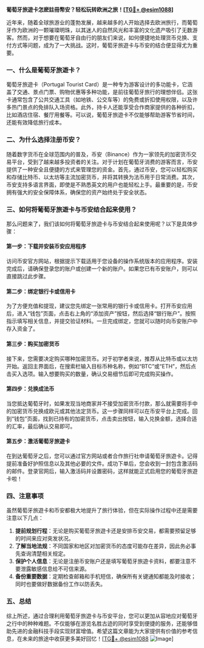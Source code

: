 **葡萄牙旅遊卡怎麽註冊幣安？轻松玩转欧洲之旅！[[TG💪+ @esim1088](https://t.me/s/esim1088)]**

近年来，随着全球旅游业的蓬勃发展，越来越多的人开始选择去欧洲旅行，而葡萄牙作为欧洲的一颗璀璨明珠，以其迷人的自然风光和丰富的文化遗产吸引了无数游客。然而，对于想要在葡萄牙自由行的朋友们来说，如何便捷地处理货币兑换、支付方式等问题，成为了一大挑战。这时，葡萄牙旅遊卡与币安的结合便显得尤为重要。

### 一、什么是葡萄牙旅遊卡？

葡萄牙旅遊卡（Portugal Tourist Card）是一种专为游客设计的多功能卡，它涵盖了交通、景点门票、购物优惠等多种功能，是前往葡萄牙旅行的理想伴侣。这张卡通常包含了公共交通工具（如地铁、公交车等）的免费或折扣使用权限，以及许多热门景点的免排队入场资格。此外，持卡人还能享受合作商家提供的各种折扣，比如酒店住宿、餐厅用餐等。可以说，葡萄牙旅遊卡不仅能够帮助游客节省时间，还能有效降低旅行成本。

### 二、为什么选择注册币安？

随着数字货币在全球范围内的普及，币安（Binance）作为一家领先的加密货币交易平台，受到了越来越多投资者的关注。对于计划在葡萄牙消费的游客而言，币安提供了一种安全且便捷的方式来管理您的资金。首先，通过币安，您可以轻松购买和存储比特币、以太坊等主流加密货币，并将其转换为法币用于日常消费。其次，币安支持多语言界面，即使是不熟悉英文的用户也能轻松上手。最重要的是，币安拥有强大的安全保障体系，确保您的资产始终处于安全状态。

### 三、如何将葡萄牙旅遊卡与币安结合起来使用？

那么问题来了，我们该如何将葡萄牙旅遊卡与币安结合起来使用呢？以下是具体步骤：

#### 第一步：下载并安装币安应用程序

访问币安官方网站，根据提示下载适用于您设备的操作系统版本的应用程序。安装完成后，请确保登录您的账户或创建一个新的账户。如果您已有币安账户，则可以直接跳过此步骤。

#### 第二步：绑定银行卡或信用卡

为了方便充值和提现，建议您先绑定一张常用的银行卡或信用卡。打开币安应用后，进入“钱包”页面，点击右上角的“添加资产”按钮，然后选择“银行账户”。按照指示填写相关信息，并提交验证材料。一旦完成绑定，您就可以随时向币安账户中存入资金了。

#### 第三步：购买加密货币

接下来，您需要决定购买哪种加密货币。对于初学者来说，推荐从比特币或以太坊开始。返回主界面后，在搜索栏输入目标币种名称，例如“BTC”或“ETH”，然后点击买入选项。输入想要购买的数量，确认交易细节后即可完成购买操作。

#### 第四步：兑换成法币

当您抵达葡萄牙时，如果发现当地商家并不接受加密货币付款，那么就需要将手中的加密货币兑换成欧元或其他法定货币。这一步骤同样可以在币安平台上完成。回到“钱包”页面，找到已持有的加密货币，点击卖出按钮，输入兑换金额，选择合适的汇率，最后确认交易即可。

#### 第五步：激活葡萄牙旅遊卡

在到达葡萄牙之后，您可以通过官方网站或者合作旅行社申请葡萄牙旅遊卡。记得提前准备好护照信息以及其他必要的文件。成功下单后，您会收到一封包含激活码的邮件。登录官网后，输入激活码并设置密码，这样就能正式启用您的葡萄牙旅遊卡啦！

### 四、注意事项

虽然葡萄牙旅遊卡和币安都极大地提升了旅行体验，但在实际操作过程中还是需要注意以下几点：

1. **提前规划行程**：无论是购买葡萄牙旅遊卡还是安排币安交易，都需要预留足够的时间来应对突发状况。
2. **了解当地法规**：不同国家和地区对加密货币的态度可能存在差异，因此务必事先查询清楚相关规定。
3. **保护个人信息**：无论是注册币安账户还是填写葡萄牙旅遊卡资料，都要注意不要泄露敏感信息给不可信来源。
4. **备份重要数据**：定期检查邮箱和手机短信，确保所有关键通知都能及时接收；同时也要做好数据备份工作以防丢失。

### 五、总结

综上所述，通过合理利用葡萄牙旅遊卡与币安平台，您可以更加从容地应对葡萄牙之行中的种种难题。不仅能够在游览名胜古迹的同时享受到便捷的服务，还能够借助先进的金融科技手段实现财富增值。希望这篇文章能为大家提供有价值的参考信息，在未来的旅途中收获更多美好回忆！[[TG💪+ @esim1088](https://t.me/s/esim1088) ![Image](https://i.postimg.cc/4NQfJmqS/Snipaste-2025-05-13-00-14-12.png)]